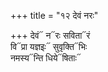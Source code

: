+++
title = "१२ देवं नरः"

+++
देवं᳓ न᳓रः सविता᳓रं  
वि᳓प्रा यज्ञइः᳓ सुवृक्ति᳓भिः  
नमस्य᳓न्ति धिये᳓षिताः᳓